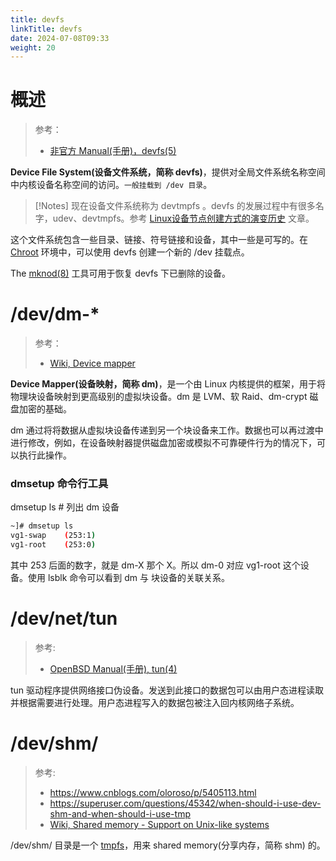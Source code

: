 ```yaml
---
title: devfs
linkTitle: devfs
date: 2024-07-08T09:33
weight: 20
---
```


# 概述

> 参考：
>
> - [非官方 Manual(手册)，devfs(5)](https://man.cx/devfs)

**Device File System(设备文件系统，简称 devfs)**，提供对全局文件系统名称空间中内核设备名称空间的访问。`一般挂载到 /dev 目录`。

> [!Notes]
> 现在设备文件系统称为 devtmpfs 。devfs 的发展过程中有很多名字，udev、devtmpfs。参考 [Linux设备节点创建方式的演变历史](https://www.cnblogs.com/watsondd/p/17337992.html) 文章。

这个文件系统包含一些目录、链接、符号链接和设备，其中一些是可写的。在 [Chroot](/docs/1.操作系统/Linux%20管理/Linux%20系统管理工具/Chroot.md) 环境中，可以使用 devfs 创建一个新的 /dev 挂载点。

The [mknod(8)](<https://man.cx/mknod(8)>) 工具可用于恢复 devfs 下已删除的设备。

# /dev/dm-\*

> 参考：
>
> - [Wiki, Device mapper](https://en.wikipedia.org/wiki/Device_mapper)

**Device Mapper(设备映射，简称 dm)**，是一个由 Linux 内核提供的框架，用于将物理块设备映射到更高级别的虚拟块设备。dm 是 LVM、软 Raid、dm-crypt 磁盘加密的基础。

dm 通过将将数据从虚拟块设备传递到另一个块设备来工作。数据也可以再过渡中进行修改，例如，在设备映射器提供磁盘加密或模拟不可靠硬件行为的情况下，可以执行此操作。

### dmsetup 命令行工具

dmsetup ls # 列出 dm 设备

```bash
~]# dmsetup ls
vg1-swap	(253:1)
vg1-root	(253:0)
```

其中 253 后面的数字，就是 dm-X 那个 X。所以 dm-0 对应 vg1-root 这个设备。使用 lsblk 命令可以看到 dm 与 块设备的关联关系。

# /dev/net/tun

> 参考:
>
> - [OpenBSD Manual(手册), tun(4)](https://man.openbsd.org/tun.4)

tun 驱动程序提供网络接口伪设备。发送到此接口的数据包可以由用户态进程读取并根据需要进行处理。用户态进程写入的数据包被注入回内核网络子系统。

# /dev/shm/

> 参考:
>
> - https://www.cnblogs.com/oloroso/p/5405113.html
> - https://superuser.com/questions/45342/when-should-i-use-dev-shm-and-when-should-i-use-tmp
> - [Wiki, Shared memory - Support on Unix-like systems](https://en.wikipedia.org/wiki/Shared_memory#Support_on_Unix-like_systems)

/dev/shm/ 目录是一个 [tmpfs](/docs/1.操作系统/Kernel/Filesystem/特殊文件系统/tmpfs.md)，用来 shared memory(分享内存，简称 shm) 的。


